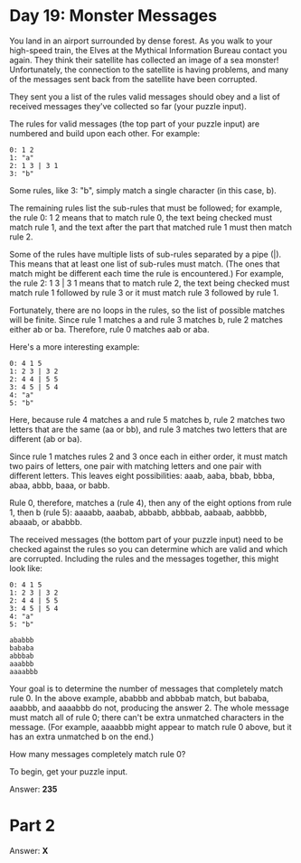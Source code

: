 # Day 19: Monster Messages
You land in an airport surrounded by dense forest. As you walk to your high-speed train, the Elves at the Mythical Information Bureau contact you again. They think their satellite has collected an image of a sea monster! Unfortunately, the connection to the satellite is having problems, and many of the messages sent back from the satellite have been corrupted.

They sent you a list of the rules valid messages should obey and a list of received messages they've collected so far (your puzzle input).

The rules for valid messages (the top part of your puzzle input) are numbered and build upon each other. For example:
```
0: 1 2
1: "a"
2: 1 3 | 3 1
3: "b"
```
Some rules, like 3: "b", simply match a single character (in this case, b).

The remaining rules list the sub-rules that must be followed; for example, the rule 0: 1 2 means that to match rule 0, the text being checked must match rule 1, and the text after the part that matched rule 1 must then match rule 2.

Some of the rules have multiple lists of sub-rules separated by a pipe (|). This means that at least one list of sub-rules must match. (The ones that match might be different each time the rule is encountered.) For example, the rule 2: 1 3 | 3 1 means that to match rule 2, the text being checked must match rule 1 followed by rule 3 or it must match rule 3 followed by rule 1.

Fortunately, there are no loops in the rules, so the list of possible matches will be finite. Since rule 1 matches a and rule 3 matches b, rule 2 matches either ab or ba. Therefore, rule 0 matches aab or aba.

Here's a more interesting example:
```
0: 4 1 5
1: 2 3 | 3 2
2: 4 4 | 5 5
3: 4 5 | 5 4
4: "a"
5: "b"
```
Here, because rule 4 matches a and rule 5 matches b, rule 2 matches two letters that are the same (aa or bb), and rule 3 matches two letters that are different (ab or ba).

Since rule 1 matches rules 2 and 3 once each in either order, it must match two pairs of letters, one pair with matching letters and one pair with different letters. This leaves eight possibilities: aaab, aaba, bbab, bbba, abaa, abbb, baaa, or babb.

Rule 0, therefore, matches a (rule 4), then any of the eight options from rule 1, then b (rule 5): aaaabb, aaabab, abbabb, abbbab, aabaab, aabbbb, abaaab, or ababbb.

The received messages (the bottom part of your puzzle input) need to be checked against the rules so you can determine which are valid and which are corrupted. Including the rules and the messages together, this might look like:
```
0: 4 1 5
1: 2 3 | 3 2
2: 4 4 | 5 5
3: 4 5 | 5 4
4: "a"
5: "b"

ababbb
bababa
abbbab
aaabbb
aaaabbb
```
Your goal is to determine the number of messages that completely match rule 0. In the above example, ababbb and abbbab match, but bababa, aaabbb, and aaaabbb do not, producing the answer 2. The whole message must match all of rule 0; there can't be extra unmatched characters in the message. (For example, aaaabbb might appear to match rule 0 above, but it has an extra unmatched b on the end.)

How many messages completely match rule 0?

To begin, get your puzzle input.

Answer: **235**

# Part 2

Answer: **X**
